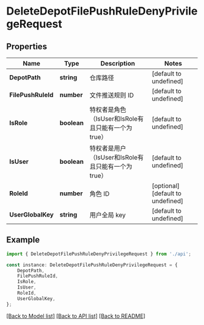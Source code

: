# DeleteDepotFilePushRuleDenyPrivilegeRequest


## Properties

Name | Type | Description | Notes
------------ | ------------- | ------------- | -------------
**DepotPath** | **string** | 仓库路径 | [default to undefined]
**FilePushRuleId** | **number** | 文件推送规则 ID | [default to undefined]
**IsRole** | **boolean** | 特权者是角色（IsUser和IsRole有且只能有一个为true） | [default to undefined]
**IsUser** | **boolean** | 特权者是用户（IsUser和IsRole有且只能有一个为true） | [default to undefined]
**RoleId** | **number** | 角色 ID | [optional] [default to undefined]
**UserGlobalKey** | **string** | 用户全局 key | [default to undefined]

## Example

```typescript
import { DeleteDepotFilePushRuleDenyPrivilegeRequest } from './api';

const instance: DeleteDepotFilePushRuleDenyPrivilegeRequest = {
    DepotPath,
    FilePushRuleId,
    IsRole,
    IsUser,
    RoleId,
    UserGlobalKey,
};
```

[[Back to Model list]](../README.md#documentation-for-models) [[Back to API list]](../README.md#documentation-for-api-endpoints) [[Back to README]](../README.md)
